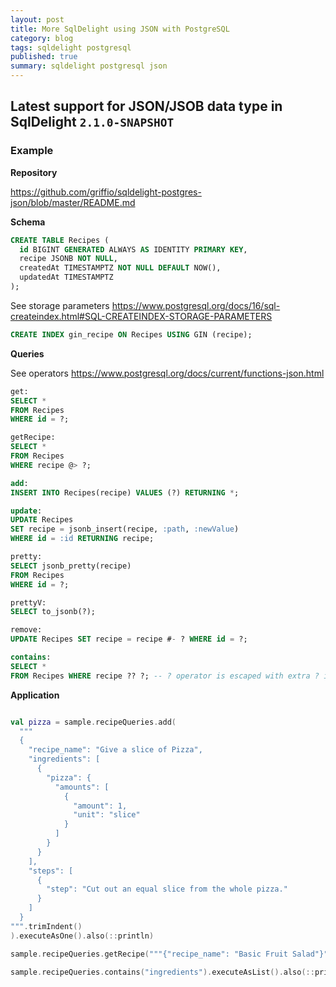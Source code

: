 ```yaml
---
layout: post
title: More SqlDelight using JSON with PostgreSQL
category: blog
tags: sqldelight postgresql 
published: true
summary: sqldelight postgresql json
---
```


## Latest support for JSON/JSOB data type in SqlDelight `2.1.0-SNAPSHOT`

### Example

**Repository**

https://github.com/griffio/sqldelight-postgres-json/blob/master/README.md

**Schema**

```sql
CREATE TABLE Recipes (
  id BIGINT GENERATED ALWAYS AS IDENTITY PRIMARY KEY,
  recipe JSONB NOT NULL,
  createdAt TIMESTAMPTZ NOT NULL DEFAULT NOW(),
  updatedAt TIMESTAMPTZ
);
```

See storage parameters https://www.postgresql.org/docs/16/sql-createindex.html#SQL-CREATEINDEX-STORAGE-PARAMETERS

```sql
CREATE INDEX gin_recipe ON Recipes USING GIN (recipe);
```

**Queries**

See operators https://www.postgresql.org/docs/current/functions-json.html

```sql
get:
SELECT *
FROM Recipes
WHERE id = ?;

getRecipe:
SELECT *
FROM Recipes
WHERE recipe @> ?;

add:
INSERT INTO Recipes(recipe) VALUES (?) RETURNING *;

update:
UPDATE Recipes
SET recipe = jsonb_insert(recipe, :path, :newValue)
WHERE id = :id RETURNING recipe;

pretty:
SELECT jsonb_pretty(recipe)
FROM Recipes
WHERE id = ?;

prettyV:
SELECT to_jsonb(?);

remove:
UPDATE Recipes SET recipe = recipe #- ? WHERE id = ?;

contains:
SELECT *
FROM Recipes WHERE recipe ?? ?; -- ? operator is escaped with extra ? in jdbc
```

**Application**

```kotlin

val pizza = sample.recipeQueries.add(
  """
  {
    "recipe_name": "Give a slice of Pizza",
    "ingredients": [
      {
        "pizza": {
          "amounts": [
            {
              "amount": 1,
              "unit": "slice"
            }
          ]
        }
      }
    ],
    "steps": [
      {
        "step": "Cut out an equal slice from the whole pizza."
      }
    ]
  }
""".trimIndent()
).executeAsOne().also(::println)

sample.recipeQueries.getRecipe("""{"recipe_name": "Basic Fruit Salad"}""").executeAsOne().also(::println)

sample.recipeQueries.contains("ingredients").executeAsList().also(::println)

```
